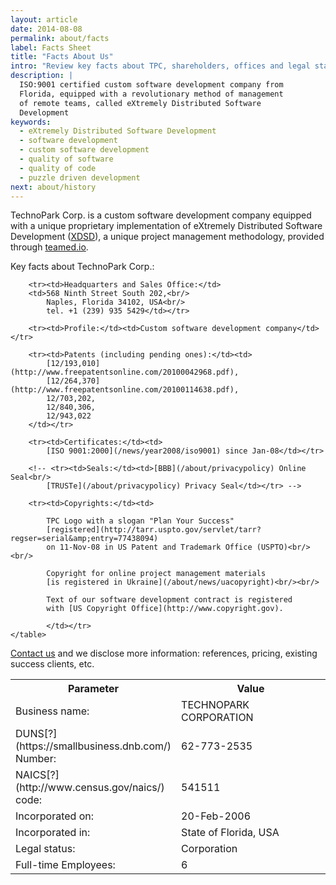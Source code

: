 ```yaml
---
layout: article
date: 2014-08-08
permalink: about/facts
label: Facts Sheet
title: "Facts About Us"
intro: "Review key facts about TPC, shareholders, offices and legal status"
description: |
  ISO:9001 certified custom software development company from
  Florida, equipped with a revolutionary method of management
  of remote teams, called eXtremely Distributed Software
  Development
keywords:
  - eXtremely Distributed Software Development
  - software development
  - custom software development
  - quality of software
  - quality of code
  - puzzle driven development
next: about/history
---
```


TechnoPark Corp. is a custom software development company equipped with a unique proprietary 
implementation of eXtremely Distributed Software Development ([XDSD](http://www.xdsd.org)), a unique 
project management methodology, provided through [teamed.io](http://www.teamed.io).

Key facts about TechnoPark Corp.:

<table>
        <tr>
            <th style="width: 120px;">Parameter</th>
            <th>Value</th>
        </tr>
        <tr><td>Business name:</td><td>TECHNOPARK CORPORATION</td></tr>
        <tr><td>DUNS[?](https://smallbusiness.dnb.com/) Number:</td><td>62-773-2535</td></tr>
        <tr><td>NAICS[?](http://www.census.gov/naics/) code:</td><td>541511</td></tr>
        <tr><td>Incorporated on:</td><td>20-Feb-2006</td></tr>
        <tr><td>Incorporated in:</td><td>State of Florida, USA</td></tr>
        <tr><td>Legal status:</td><td>Corporation</td></tr>
        <tr><td>Full-time Employees:</td><td>6</td></tr>

        <tr><td>Headquarters and Sales Office:</td>
        <td>568 Ninth Street South 202,<br/>
            Naples, Florida 34102, USA<br/>
            tel. +1 (239) 935 5429</td></tr>

        <tr><td>Profile:</td><td>Custom software development company</td></tr>

        <tr><td>Patents (including pending ones):</td><td>
            [12/193,010](http://www.freepatentsonline.com/20100042968.pdf),
            [12/264,370](http://www.freepatentsonline.com/20100114638.pdf),
            12/703,202,
            12/840,306,
            12/943,022
        </td></tr>

        <tr><td>Certificates:</td><td>
            [ISO 9001:2000](/news/year2008/iso9001) since Jan-08</td></tr>

        <!-- <tr><td>Seals:</td><td>[BBB](/about/privacypolicy) Online Seal<br/>
            [TRUSTe](/about/privacypolicy) Privacy Seal</td></tr> -->

        <tr><td>Copyrights:</td><td>

            TPC Logo with a slogan "Plan Your Success"
            [registered](http://tarr.uspto.gov/servlet/tarr?regser=serial&amp;entry=77438094)
            on 11-Nov-08 in US Patent and Trademark Office (USPTO)<br/><br/>

            Copyright for online project management materials
            [is registered in Ukraine](/about/news/uacopyright)<br/><br/>

            Text of our software development contract is registered
            with [US Copyright Office](http://www.copyright.gov).

            </td></tr>
    </table>

[Contact us](/contacts) and we disclose more information: references, pricing, existing success 
clients, etc.

